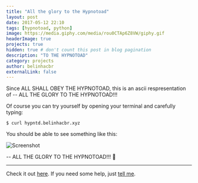 ```yaml
---
title: "All the glory to the Hypnotoad"
layout: post
date: 2017-05-12 22:10
tags: [hypnotoad, python]
image: https://media.giphy.com/media/rou0CTAp6Z8VW/giphy.gif
headerImage: true
projects: true
hidden: true # don't count this post in blog pagination
description: "TO THE HYPNOTOAD"
category: projects
author: belinhacbr
externalLink: false
---
```


Since ALL SHALL OBEY THE HYPNOTOAD, this is an ascii respresentation of -- ALL THE GLORY TO THE HYPNOTOAD!!!

Of course you can try yourself by opening your terminal and carefully typing:

`$ curl hypntd.belinhacbr.xyz`

You should be able to see something like this:

![Screenshot](http://i.imgur.com/MyiDcij.gif)

 -- ALL THE GLORY TO THE HYPNOTOAD!!! 🐸

---

Check it out [here](https://github.com/belinhacbr/ascii-hypnotoad).
If you need some help, just [tell me](https://github.com/belinhacbr/ascii-hypnotoad/issues).
